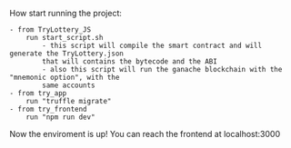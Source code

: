 How start running the project:

	- from TryLottery_JS
		run start_script.sh
			- this script will compile the smart contract and will generate the TryLottery.json 
			that will contains the bytecode and the ABI
			- also this script will run the ganache blockchain with the "mnemonic option", with the
			same accounts
	- from try_app
		run "truffle migrate"
	- from try_frontend
		run "npm run dev"
		
Now the enviroment is up! You can reach the frontend at localhost:3000
